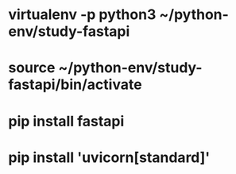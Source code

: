 # virtualenv -p python3 ~/python-env/study-fastapi

# source ~/python-env/study-fastapi/bin/activate

# pip install fastapi

# pip install 'uvicorn[standard]'

